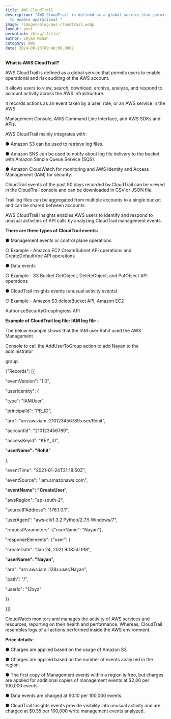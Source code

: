 ```yaml
---
title: AWS CloudTrail
description: "AWS CloudTrail is defined as a global service that permits users
  to enable operational "
image: /images/blog/aws-cloudtrail.webp
layout: post
permalink: /blog/:title/
author: Shyam Mohan
category: AWS
date: 2024-08-13T08:48:00.000Z
---
```

**What is AWS CloudTrail?**

AWS CloudTrail is defined as a global service that permits users to enable operational and risk auditing of the AWS account.

It allows users to view, search, download, archive, analyze, and respond to account activity across the AWS infrastructure.

It records actions as an event taken by a user, role, or an AWS service in the AWS

Management Console, AWS Command Line Interface, and AWS SDKs and APIs.

AWS CloudTrail mainly integrates with:

● Amazon S3 can be used to retrieve log files.

● Amazon SNS can be used to notify about log file delivery to the bucket with Amazon Simple Queue Service (SQS).

● Amazon CloudWatch for monitoring and AWS Identity and Access Management (IAM) for security.

CloudTrail events of the past 90 days recorded by CloudTrail can be viewed in the CloudTrail console and can be downloaded in CSV or JSON file.

Trail log files can be aggregated from multiple accounts to a single bucket and can be shared between accounts.

AWS CloudTrail Insights enables AWS users to identify and respond to unusual activities of API calls by analyzing CloudTrail management events.

**There are three types of CloudTrail events:**

● Management events or control plane operations

○ Example - Amazon EC2 CreateSubnet API operations and CreateDefaultVpc API operations

● Data events

○ Example - S3 Bucket GetObject, DeleteObject, and PutObject API operations

● CloudTrail Insights events (unusual activity events)

○ Example - Amazon S3 deleteBucket API, Amazon EC2

AuthorizeSecurityGroupIngress API

**Example of CloudTrail log file:**
	   **IAM log file -**

The below example shows that the IAM user Rohit used the AWS Management

Console to call the AddUserToGroup action to add Nayan to the administrator

group.

{"Records": [{

"eventVersion": "1.0",

"userIdentity": {

"type": "IAMUser",

"principalId": "PR_ID",

"arn": "arn:aws:iam::210123456789:user/Rohit",

"accountId": "210123456789",

"accessKeyId": "KEY_ID",

"**userName": "Rohit**"

},

"eventTime": "2021-01-24T21:18:50Z",

"eventSource": "iam.amazonaws.com",

"**eventName": "CreateUser**",

"awsRegion": "ap-south-2",

"sourceIPAddress": "176.1.0.1",

"userAgent": "aws-cli/1.3.2 Python/2.7.5 Windows/7",

"requestParameters": {"userName": "Nayan"},

"responseElements": {"user": {

"createDate": "Jan 24, 2021 9:18:50 PM",

"**userName": "Nayan**",

"arn": "arn:aws:iam::128x:user/Nayan",

"path": "/",

"userId": "12xyz"

}}

}]}

CloudWatch monitors and manages the activity of AWS services and resources, reporting on their health and performance. Whereas, CloudTrail resembles logs of all actions performed inside the AWS environment.

**Price details:**

● Charges are applied based on the usage of Amazon S3.

● Charges are applied based on the number of events analyzed in the region.

● The first copy of Management events within a region is free, but charges are applied for additional copies of management events at $2.00 per 100,000 events.

● Data events are charged at $0.10 per 100,000 events.

● CloudTrail Insights events provide visibility into unusual activity and are charged at $0.35 per 100,000 write management events analyzed.

